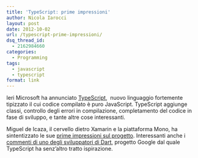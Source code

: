 ```yaml
---
title: 'TypeScript: prime impressioni'
author: Nicola Iarocci
layout: post
date: 2012-10-02
url: /typescript-prime-impressioni/
dsq_thread_id:
  - 2162984660
categories:
  - Programming
tags:
  - javascript
  - typescript
format: link
---
```

Ieri Microsoft ha annunciato <a title="TypeScript" href="http://www.typescriptlang.org/" target="_blank">TypeScript</a>,  nuovo linguaggio fortemente tipizzato il cui codice compilato è puro JavaScript. TypeScript aggiunge classi, controllo degli errori in compilazione, completamento del codice in fase di sviluppo, e tante altre cose interessanti.

Miguel de Icaza, il cervello dietro Xamarin e la piattaforma Mono, ha sintentizzato le sue <a title="TypeScript: First Impressions" href="http://tirania.org/blog/archive/2012/Oct-01.html" target="_blank">prime impressioni sul progetto</a>. Interessanti anche i <a href="http://www.reddit.com/r/programming/comments/10rkd9/welcome_to_typescript/" target="_blank">commenti di uno degli sviluppatori di Dart</a>, progetto Google dal quale TypeScript ha senz&#8217;altro tratto ispirazione.
